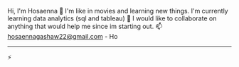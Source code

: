 Hi, I'm Hosaenna 👋 
I'm like in movies and learning new things.
I'm currently learning data analytics (sql and tableau)
💞️ I would like to collaborate on anything that would help me since im starting out.
📫  hosaennagashaw22@gmail.com - Ho
____
⚡ 
<!---
hosaenna22/hosaenna22 is a ✨ special ✨ repository because its `README.md` (this file) appears on your GitHub profile.
You can click the Preview link to take a look at your changes.
--->
